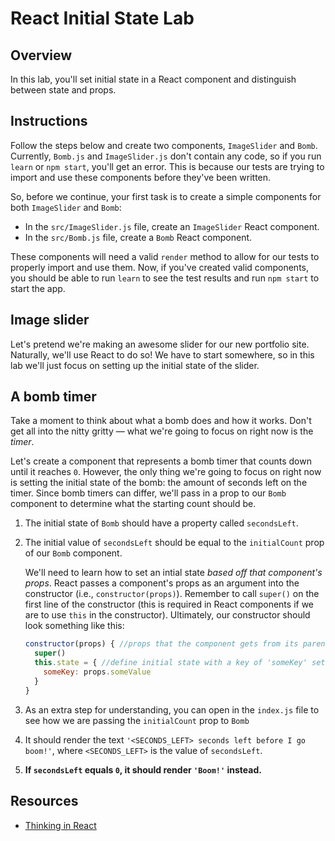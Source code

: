 # React Initial State Lab

## Overview

In this lab, you'll set initial state in a React component and distinguish
between state and props.

## Instructions

Follow the steps below and create two components, `ImageSlider` and `Bomb`.
Currently, `Bomb.js` and `ImageSlider.js` don't contain any code, so if you run
`learn` or `npm start`, you'll get an error. This is because our tests are trying to import and
use these components before they've been written.

So, before we continue, your first task is to create a simple components
for both `ImageSlider` and `Bomb`:

- In the `src/ImageSlider.js` file, create an `ImageSlider` React component.
- In the `src/Bomb.js` file, create a `Bomb` React component.

These components will need a valid `render` method to allow for our tests to
properly import and use them. Now, if you've created valid components, you should
be able to run `learn` to see the test results and run `npm start` to start the app.

## Image slider

Let's pretend we're making an awesome slider for our new portfolio site.
Naturally, we'll use React to do so! We have to start somewhere, so in this lab
we'll just focus on setting up the initial state of the slider.

<!-- 1.  Its initial state should have a property called `currentSlideIndex` that
    starts at `0`.
2.  It should owhere
    `<CURRENT_SLIDE>` is the value of `this.state.currennly render out the text `'I am on slide <CURRENT_SLIDE>'`, tSlideIndex`. -->

## A bomb timer

Take a moment to think about what a bomb does and how it works. Don't get all
into the nitty gritty — what we're going to focus on right now is the _timer_.

Let's create a component that represents a bomb timer that counts down until it
reaches `0`. However, the only thing we're going to focus on right now is
setting the initial state of the bomb: the amount of seconds left on the timer.
Since bomb timers can differ, we'll pass in a prop to our `Bomb` component to
determine what the starting count should be.

1.  The initial state of `Bomb` should have a property called `secondsLeft`.
2.  The initial value of `secondsLeft` should be equal to the `initialCount` 
    prop of our `Bomb` component.
    
    We'll need to learn how to set an intial state _based off that component's props_. 
    React passes a component's props as an argument into the constructor (i.e., `constructor(props)`). 
    Remember to call `super()` on the first line of the constructor (this is
    required in React components if we are to use `this` in the constructor).
    Ultimately, our constructor should look something like this:
   
    ```js
    constructor(props) { //props that the component gets from its parent
      super()
      this.state = { //define initial state with a key of 'someKey' set to the 'someValue' prop
        someKey: props.someValue
      }
    }
    ```
3.  As an extra step for understanding, you can open in the `index.js` file to 
    see how we are passing the `initialCount` prop to `Bomb`
4.  It should render the text `'<SECONDS_LEFT> seconds left before I go boom!'`,
    where `<SECONDS_LEFT>` is the value of `secondsLeft`.
5.  **If `secondsLeft` equals `0`, it should render `'Boom!'` instead.**

## Resources

- [Thinking in React](https://facebook.github.io/react/docs/thinking-in-react.html)
